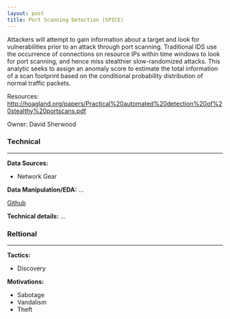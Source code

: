 ```yaml
---
layout: post
title: Port Scanning Detection (SPICE)
---
```

Attackers will attempt to gain information about a target and look for vulnerabilities prior to an attack through port scanning. Traditional IDS use the occurrence of connections on resource IPs within time windows to look for port scanning, and hence miss stealthier slow-randomized attacks. This analytic seeks to assign an anomaly score to estimate the total information of a scan footprint based on the conditional probability distribution of normal traffic packets.

Resources: <http://hoagland.org/papers/Practical%20automated%20detection%20of%20stealthy%20portscans.pdf>

Owner: David Sherwood

### Technical
----
**Data Sources:**
* Network Gear

**Data Manipulation/EDA:** ...

[Github](...)

**Technical details:** …

### Reltional
----
**Tactics:**
* Discovery

**Motivations:**
* Sabotage
* Vandalism
* Theft
